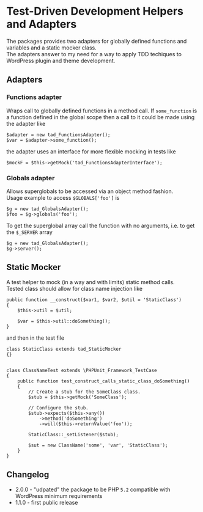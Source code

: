 # Test-Driven Development Helpers and Adapters

The packages provides two adapters for globally defined functions and variables and a static mocker class.  
The adapters answer to my need for a way to apply TDD techiques to WordPress plugin and theme development. 

## Adapters

### Functions adapter
Wraps call to globally defined functions in a method call. If <code>some_function</code> is a function defined in the global scope then a call to it could be made using the adapter like

    $adapter = new tad_FunctionsAdapter();
    $var = $adapter->some_function();

the adapter uses an interface for more flexible mocking in tests like

    $mockF = $this->getMock('tad_FunctionsAdapterInterface');

### Globals adapter
Allows superglobals to be accessed via an object method fashion.  
Usage example to access <code>$GLOBALS['foo']</code> is

    $g = new tad_GlobalsAdapter();
    $foo = $g->globals('foo');

To get the superglobal array call the function with no arguments, i.e.
to get the <code>$_SERVER</code> array

    $g = new tad_GlobalsAdapter();
    $g->server();

## Static Mocker
A test helper to mock (in a way and with limits) static method calls.  
Tested class should allow for class name injection like

    public function __construct($var1, $var2, $util = 'StaticClass')
    {
        $this->util = $util;

        $var = $this->util::doSomething();
    }

and then in the test file

    class StaticClass extends tad_StaticMocker
    {}


    class ClassNameTest extends \PHPUnit_Framework_TestCase
    {
        public function test_construct_calls_static_class_doSomething()
        {
            // Create a stub for the SomeClass class.
            $stub = $this->getMock('SomeClass');

            // Configure the stub.
            $stub->expects($this->any())
                ->method('doSomething')
                ->will($this->returnValue('foo'));

            StaticClass::_setListener($stub);

            $sut = new ClassName('some', 'var', 'StaticClass');
        }
    }

## Changelog
* 2.0.0 - "udpated" the package to be PHP <code>5.2</code> compatible with WordPress minimum requirements
* 1.1.0 - first public release